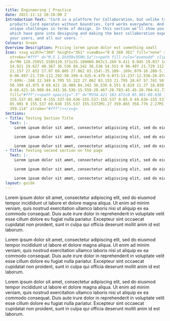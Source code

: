 ```yaml
---
title: Engineering | Practice
date: 2021-11-12 10:10:00 Z
Introduction Text: 'Cord is a platform for Collaboration, but unlike traditional collaboration
  products Cord operates without boundries, Cord works everywhere. And with this comes
  unique challenges in terms of design. In this section we’ll show you the considerations
  which have gone into designing and making the best collaboration experience for
  your users, and all our users. '
Colours: Green
Overview Description: Pricing lorem ipsum dolor est something small
Icon: <svg width="360" height="361" viewBox="0 0 360 361" fill="none" xmlns="http://www.w3.org/2000/svg"><path
  stroke="#fff" d="M.5 1.5h359v359H.5z"/><path fill-rule="evenodd" clip-rule="evenodd"
  d="M0 120.258V1.558h120.371v35.109H60.867c3.269 9.411 8.045 19.037 14.728 27.829
  14.921 19.627 40.367 36.536 84.342 36.536 54.551 0 90.497 21.729 112.292 50.398
  21.157 27.832 27.97 60.805 27.862 83.154l-35.108-.169c.079-16.288-5.145-41.272-20.703-61.738-14.921-19.627-40.367-36.536-84.342-36.536-54.551
  0-90.497-21.729-112.292-50.399-4.925-6.479-9.073-13.237-12.538-20.074v54.59H0Zm59.248
  7.699c-.108 22.349 6.705 55.322 27.862 83.153 21.795 28.67 57.741 50.399 112.292
  50.399 43.975 0 69.421 16.909 84.342 36.536 6.551 8.619 11.27 18.038 14.533 27.272h-59.309v35.108h120.371v-118.7h-35.108v55.148c-3.464-6.837-7.612-13.595-12.538-20.074-21.794-28.67-57.74-50.399-112.292-50.399-43.975
  0-69.421-16.909-84.341-36.536-15.559-20.467-20.783-45.45-20.704-61.738l-35.108-.169Z"
  fill="#fff"/><path opacity=".5" d="M334.421 182.672c0 85.901-69.636 155.537-155.537
  155.537-85.901 0-155.537-69.636-155.537-155.537 0-85.9 69.636-155.537 155.537-155.537
  85.901 0 155.537 69.636 155.537 155.537ZM1.27 359.865 358.776 2.27M1.051 1.064 359.1
  359.114" stroke="#fff"/></svg>
Sections:
- Title: Testing Section Title
  Text: |-
    Lorem ipsum dolor sit amet, consectetur adipiscing elit, sed do eiusmod tempor incididunt ut labore et dolore magna aliqua. Ut enim ad minim veniam, quis nostrud exercitation ullamco laboris nisi ut aliquip ex ea commodo consequat. Duis aute irure dolor in reprehenderit in voluptate velit esse cillum dolore eu fugiat nulla pariatur. Excepteur sint occaecat cupidatat non proident, sunt in culpa qui officia deserunt mollit anim id est laborum.

    Lorem ipsum dolor sit amet, consectetur adipiscing elit, sed do eiusmod tempor incididunt ut labore et dolore magna aliqua. Ut enim ad minim veniam, quis nostrud exercitation ullamco laboris nisi ut aliquip ex ea commodo consequat. Duis aute irure dolor in reprehenderit in voluptate velit esse cillum dolore eu fugiat nulla pariatur. Excepteur sint occaecat cupidatat non proident, sunt in culpa qui officia deserunt mollit anim id est laborum.

    Lorem ipsum dolor sit amet, consectetur adipiscing elit, sed do eiusmod tempor incididunt ut labore et dolore magna aliqua. Ut enim ad minim veniam, quis nostrud exercitation ullamco laboris nisi ut aliquip ex ea commodo consequat. Duis aute irure dolor in reprehenderit in voluptate velit esse cillum dolore eu fugiat nulla pariatur. Excepteur sint occaecat cupidatat non proident, sunt in culpa qui officia deserunt mollit anim id est laborum.
- Title: Testing second section on the page
  Text: |-
    Lorem ipsum dolor sit amet, consectetur adipiscing elit, sed do eiusmod tempor incididunt ut labore et dolore magna aliqua. Ut enim ad minim veniam, quis nostrud exercitation ullamco laboris nisi ut aliquip ex ea commodo consequat. Duis aute irure dolor in reprehenderit in voluptate velit esse cillum dolore eu fugiat nulla pariatur. Excepteur sint occaecat cupidatat non proident, sunt in culpa qui officia deserunt mollit anim id est laborum.

    Lorem ipsum dolor sit amet, consectetur adipiscing elit, sed do eiusmod tempor incididunt ut labore et dolore magna aliqua. Ut enim ad minim veniam, quis nostrud exercitation ullamco laboris nisi ut aliquip ex ea commodo consequat. Duis aute irure dolor in reprehenderit in voluptate velit esse cillum dolore eu fugiat nulla pariatur. Excepteur sint occaecat cupidatat non proident, sunt in culpa qui officia deserunt mollit anim id est laborum.

    Lorem ipsum dolor sit amet, consectetur adipiscing elit, sed do eiusmod tempor incididunt ut labore et dolore magna aliqua. Ut enim ad minim veniam, quis nostrud exercitation ullamco laboris nisi ut aliquip ex ea commodo consequat. Duis aute irure dolor in reprehenderit in voluptate velit esse cillum dolore eu fugiat nulla pariatur. Excepteur sint occaecat cupidatat non proident, sunt in culpa qui officia deserunt mollit anim id est laborum.
layout: guide
---
```


Lorem ipsum dolor sit amet, consectetur adipiscing elit, sed do eiusmod tempor incididunt ut labore et dolore magna aliqua. Ut enim ad minim veniam, quis nostrud exercitation ullamco laboris nisi ut aliquip ex ea commodo consequat. Duis aute irure dolor in reprehenderit in voluptate velit esse cillum dolore eu fugiat nulla pariatur. Excepteur sint occaecat cupidatat non proident, sunt in culpa qui officia deserunt mollit anim id est laborum.

Lorem ipsum dolor sit amet, consectetur adipiscing elit, sed do eiusmod tempor incididunt ut labore et dolore magna aliqua. Ut enim ad minim veniam, quis nostrud exercitation ullamco laboris nisi ut aliquip ex ea commodo consequat. Duis aute irure dolor in reprehenderit in voluptate velit esse cillum dolore eu fugiat nulla pariatur. Excepteur sint occaecat cupidatat non proident, sunt in culpa qui officia deserunt mollit anim id est laborum.

Lorem ipsum dolor sit amet, consectetur adipiscing elit, sed do eiusmod tempor incididunt ut labore et dolore magna aliqua. Ut enim ad minim veniam, quis nostrud exercitation ullamco laboris nisi ut aliquip ex ea commodo consequat. Duis aute irure dolor in reprehenderit in voluptate velit esse cillum dolore eu fugiat nulla pariatur. Excepteur sint occaecat cupidatat non proident, sunt in culpa qui officia deserunt mollit anim id est laborum.